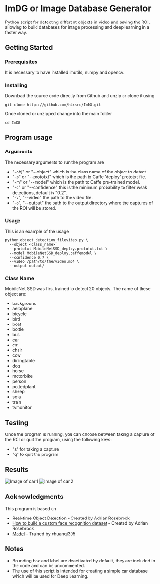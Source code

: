 # ImDG or Image Database Generator 

Python script for detecting different objects in video and saving the ROI, allowing to build databases for image processing and deep learning in a faster way. 

## Getting Started

### Prerequisites

It is necessary to have installed imutils, numpy and opencv.

### Installing

Download the source code directly from Github and unzip or clone it using 

`git clone https://github.com/hlxsrc/ImDG.git`

Once cloned or unzipped change into the main folder

`cd ImDG`

## Program usage

### Arguments 

The necessary arguments to run the program are

* "-obj" or "--object" which is the class name of the object to detect. 
* "-p" or "--prototxt" which is the path to Caffe 'deploy' prototxt file.
* "-m" or "--model" which is the path to Caffe pre-trained model.
* "-c" or "--confidence" this is the minimum probability to filter weak detections, default is "0.2".
* "-v", "--video" the path to the video file.
* "-o", "--output" the path to the output directory where the captures of the ROI will be stored.

### Usage

This is an example of the usage

```
python object_detection_filevideo.py \
  --object <class_name>
  --prototxt MobileNetSSD_deploy.prototxt.txt \
  --model MobileNetSSD_deploy.caffemodel \
  --confidence 0.7 \
  --video /path/to/the/video.mp4 \
  --output output/
```
### Class Name

MobileNet SSD was first trained to detect 20 objects. The name of these object are: 

- background 
- aeroplane 
- bicycle 
- bird 
- boat
- bottle 
- bus
- car
- cat
- chair
- cow
- diningtable
- dog
- horse
- motorbike 
- person 
- pottedplant
- sheep
- sofa
- train
- tvmonitor

## Testing

Once the program is running, you can choose between taking a capture of the ROI or quit the program, using the following keys:

* "s" for taking a capture
* "q" to quit the program

## Results 

![Image of car 1](https://raw.githubusercontent.com/hlxsrc/car_detection/master/output/00009.png)
![Image of car 2](https://raw.githubusercontent.com/hlxsrc/car_detection/master/output/00003.png)

## Acknowledgments

This program is based on
* [Real-time Object Detection](https://www.pyimagesearch.com/2017/09/18/real-time-object-detection-with-deep-learning-and-opencv/) - Created by Adrian Rosebrock 
* [How to build a custom face recognition dataset](https://www.pyimagesearch.com/2018/06/11/how-to-build-a-custom-face-recognition-dataset/) - Created by Adrian Rosebrock
* [Model](https://github.com/chuanqi305/MobileNet-SSD) - Trained by chuanqi305


## Notes

* Bounding box and label are deactivated by default, they are included in the code and can be uncommented.
* The use of this script is intended for creating a simple car database which will be used for Deep Learning. 
